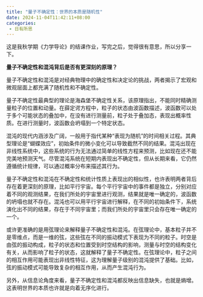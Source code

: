 ```yaml
---
title: "量子不确定性：世界的本质是随机性"
date: 2024-11-04T11:42:11+08:00
categories:
 - 日有所思
---
```


这是我秋学期《力学导论》的结课作业，写完之后，觉得很有意思，所以分享一下。

**量子不确定性和混沌背后是否有更深刻的原理？**

量子不确定性和混沌是对经典物理中的确定性和决定论的挑战，两者揭示了宏观和微观层面上都充满了随机性和不确定性。

量子不确定性最典型的理论是海森堡不确定性关系，该原理指出，不能同时精确测量粒子的位置和动量。在薛定谔方程中，粒子的状态由波函数描述，波函数可以处于多个可能状态的叠加中，在没有进行测量前，粒子处于叠加态，表现出概率性质。在进行测量时，波函数会坍塌到一个特定状态。

混沌的现代内涵涉及广阔，一般用于指代某种“表现为随机”的时间相关过程。其典型理论是“蝴蝶效应”，初始条件的微小变化可以导致截然不同的结果。混沌出现在非线性系统中，这些系统的行为无法通过简单的线性方程来预测，比如现在还不能完美地预测天气。尽管混沌系统在短期内表现出不确定性，但从长期来看，它仍然遵循统计规律，可以通过概率分布来描述其行为。

量子不确定性和混沌在不确定性和统计性质上表现出的相似性，也许表明两者背后存在着更深刻的原理，比如平行宇宙。每个平行宇宙中的事件都是独立，分别对应着不同的观测结果，在我们所处的宇宙里进行观测，结果就是唯一确定的，波函数的坍塌也就不存在。混沌也可以用平行宇宙进行解释，在不同的初始条件下，系统演化出不同的结果，存在于不同宇宙里；而我们所处的宇宙里只会存在唯一确定的一个。

或许更准确的是用弦理论来解释量子不确定性和混沌。在弦理论中，基本粒子并不是零维点，而是一维的弦，这些弦在不同的振动模式下表现为不同的粒子。时空是由弦的振动构成，粒子的状态和位置受到时空结构的影响，测量与时空的结构变化有关，从而影响了粒子的状态，这就解释了量子不确定性。在弦理论中，粒子之间的相互作用可能表现出非线性特征，这为理解量子级别的混沌提供了基础。比如，弦的振动模式可能导致复杂的相互作用，从而产生混沌行为。

另外，从信息论角度来看，量子不确定性和混沌都反映出信息缺失，也就是熵增。这表明世界的本质也许就是向着无序化进行。
